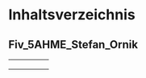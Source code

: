 # Inhaltsverzeichnis  
## Fiv_5AHME_Stefan_Ornik

|   |   |   |   |   |
|---|---|---|---|---|
|   |   |   |   |   |
|   |   |   |   |   |
|   |   |   |   |   |
